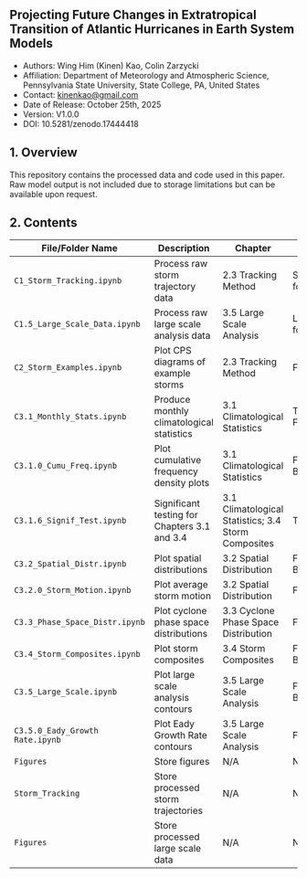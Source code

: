 ## Projecting Future Changes in Extratropical Transition of Atlantic Hurricanes in Earth System Models

- Authors: Wing Him (Kinen) Kao, Colin Zarzycki
- Affiliation: Department of Meteorology and Atmospheric Science, Pennsylvania State University, State College, PA, United States
- Contact: kinenkao@gmail.com
- Date of Release: October 25th, 2025
- Version: V1.0.0
- DOI: 10.5281/zenodo.17444418

## 1. Overview
This repository contains the processed data and code used in this paper. Raw model output is not included due to storage limitations but can be available upon request.

## 2. Contents
| File/Folder Name | Description | Chapter | Output |
|------------------|-------------|---------|--------|
| `C1_Storm_Tracking.ipynb` | Process raw storm trajectory data | 2.3 Tracking Method | Storm_Tracking folder; Table 1
| `C1.5_Large_Scale_Data.ipynb` | Process raw large scale analysis data | 3.5 Large Scale Analysis | Large_Scale_Data folder
| `C2_Storm_Examples.ipynb` | Plot CPS diagrams of example storms | 2.3 Tracking Method | Figures 4-6
| `C3.1_Monthly_Stats.ipynb` | Produce monthly climatological statistics | 3.1 Climatological Statistics | Tables 2 & A1; Figure B2
| `C3.1.0_Cumu_Freq.ipynb` | Plot cumulative frequency density plots | 3.1 Climatological Statistics | Figures 7 & B3-B7
| `C3.1.6_Signif_Test.ipynb` | Significant testing for Chapters 3.1 and 3.4 | 3.1 Climatological Statistics; 3.4 Storm Composites | Tables A2-A4
| `C3.2_Spatial_Distr.ipynb` | Plot spatial distributions | 3.2 Spatial Distribution | Figures 8 & B1 & B8-B9
| `C3.2.0_Storm_Motion.ipynb` | Plot average storm motion | 3.2 Spatial Distribution | Figure 9
| `C3.3_Phase_Space_Distr.ipynb` | Plot cyclone phase space distributions | 3.3 Cyclone Phase Space Distribution | Figures 10 & B10
| `C3.4_Storm_Composites.ipynb` | Plot storm composites | 3.4 Storm Composites | Figures 11-13 & B11-B13
| `C3.5_Large_Scale.ipynb` | Plot large scale analysis contours | 3.5 Large Scale Analysis | Figures 14-15 & B14-B15
| `C3.5.0_Eady_Growth Rate.ipynb` | Plot Eady Growth Rate contours | 3.5 Large Scale Analysis | Figures 16 & B16
| `Figures` | Store figures | N/A | N/A
| `Storm_Tracking` | Store processed storm trajectories | N/A | N/A
| `Figures` | Store processed large scale data | N/A | N/A

